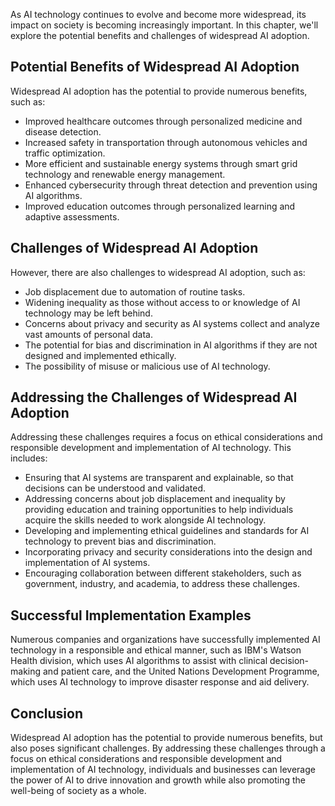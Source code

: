 
As AI technology continues to evolve and become more widespread, its impact on society is becoming increasingly important. In this chapter, we'll explore the potential benefits and challenges of widespread AI adoption.

Potential Benefits of Widespread AI Adoption
--------------------------------------------

Widespread AI adoption has the potential to provide numerous benefits, such as:

* Improved healthcare outcomes through personalized medicine and disease detection.
* Increased safety in transportation through autonomous vehicles and traffic optimization.
* More efficient and sustainable energy systems through smart grid technology and renewable energy management.
* Enhanced cybersecurity through threat detection and prevention using AI algorithms.
* Improved education outcomes through personalized learning and adaptive assessments.

Challenges of Widespread AI Adoption
------------------------------------

However, there are also challenges to widespread AI adoption, such as:

* Job displacement due to automation of routine tasks.
* Widening inequality as those without access to or knowledge of AI technology may be left behind.
* Concerns about privacy and security as AI systems collect and analyze vast amounts of personal data.
* The potential for bias and discrimination in AI algorithms if they are not designed and implemented ethically.
* The possibility of misuse or malicious use of AI technology.

Addressing the Challenges of Widespread AI Adoption
---------------------------------------------------

Addressing these challenges requires a focus on ethical considerations and responsible development and implementation of AI technology. This includes:

* Ensuring that AI systems are transparent and explainable, so that decisions can be understood and validated.
* Addressing concerns about job displacement and inequality by providing education and training opportunities to help individuals acquire the skills needed to work alongside AI technology.
* Developing and implementing ethical guidelines and standards for AI technology to prevent bias and discrimination.
* Incorporating privacy and security considerations into the design and implementation of AI systems.
* Encouraging collaboration between different stakeholders, such as government, industry, and academia, to address these challenges.

Successful Implementation Examples
----------------------------------

Numerous companies and organizations have successfully implemented AI technology in a responsible and ethical manner, such as IBM's Watson Health division, which uses AI algorithms to assist with clinical decision-making and patient care, and the United Nations Development Programme, which uses AI technology to improve disaster response and aid delivery.

Conclusion
----------

Widespread AI adoption has the potential to provide numerous benefits, but also poses significant challenges. By addressing these challenges through a focus on ethical considerations and responsible development and implementation of AI technology, individuals and businesses can leverage the power of AI to drive innovation and growth while also promoting the well-being of society as a whole.
